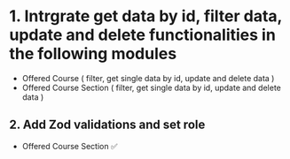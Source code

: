 # 1. Intrgrate get data by id, filter data, update and delete functionalities in the following modules

* Offered Course ( filter, get single data by id, update and delete data )
* Offered Course Section ( filter, get single data by id, update and delete data )

## 2.  Add Zod validations and set role

* Offered Course Section ✅
